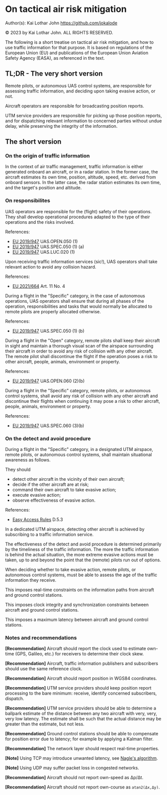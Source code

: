 # On tactical air risk mitigation

Author(s): Kai Lothar John <https://github.com/jokalode>

© 2023 by Kai Lothar John. ALL RIGHTS RESERVED.

The following is a short treatise on tactical air risk mitigation, and
how to use traffic information for that purpose. It is based on
regulations of the European Union (EU) and publications of the
European Union Aviation Safety Agency (EASA), as referenced in the
text.

[EU 2019/945]: https://eur-lex.europa.eu/legal-content/EN/TXT/HTML/?uri=CELEX:32019R0945
[EU 2019/947]: https://eur-lex.europa.eu/legal-content/EN/TXT/HTML/?uri=CELEX:32019R0947
[EU 2021/664]: https://eur-lex.europa.eu/legal-content/EN/TXT/HTML/?uri=CELEX:32021R0664
[Easy Access Rules]: https://www.easa.europa.eu/en/document-library/easy-access-rules/easy-access-rules-unmanned-aircraft-systems-regulations-eu

## TL;DR - The very short version

Remote pilots, or autonomous UAS control systems, are responsible for
assessing traffic information, and deciding upon taking evasive
action, or not.

Aircraft operators are responsible for broadcasting position reports.

UTM service providers are responsible for picking up those position
reports, and for dispatching relevant information to concerned parties
without undue delay, while preserving the integrity of the
information.

## The short version

### On the origin of traffic information

In the context of air traffic management, traffic information is
either generated onboard an aircraft, or in a radar station. In the
former case, the aircraft estimates its own time, position, altitude,
speed, etc. derived from onboard sensors. In the latter case, the
radar station estimates its own time, and the target's position and
altitude.

### On responsibilites

UAS operators are responsible for the (flight) safety of their
operations. They shall develop operational procedures adapted to the
type of their operations and the risks involved.

References:

- [EU 2019/947] UAS.OPEN.050 (1)
- [EU 2019/947] UAS.SPEC.050 (1) (a)
- [EU 2019/947] UAS.LUC.020 (1)

Upon receiving traffic information services (sic!), UAS operators shall take
relevant action to avoid any collision hazard.

References:

- [EU 2021/664] Art. 11 No. 4

During a flight in the "Specific" category, in the case of autonomous
operations, UAS operators shall ensure that during all phases of the
operation, responsibilities and tasks that would normally be allocated
to remote pilots are properly allocated otherwise.

References:

- [EU 2019/947] UAS.SPEC.050 (1) (b)

During a flight in the "Open" category, remote pilots shall keep their
aircraft in sight and maintain a thorough visual scan of the airspace
surrounding their aircraft in order to avoid any risk of collision
with any other aircraft. The remote pilot shall discontinue the flight
if the operation poses a risk to other aircraft, people, animals,
environment or property.

References:

- [EU 2019/947] UAS.OPEN.060 (2)(b)

During a flight in the "Specific" category, remote pilots, or
autonomous control systems, shall avoid any risk of collision with any
other aircraft and discontinue their flights when continuing it may
pose a risk to other aircraft, people, animals, environment or
property.

References:

- [EU 2019/947] UAS.SPEC.060 (3)(b)

### On the detect and avoid procedure

During a flight in the "Specific" category, in a designated UTM
airspace, remote pilots, or autonomous control systems, shall maintain
situational awareness as follows.

They should

- detect other aircraft in the vicinity of their own aircraft;
- decide if the other aircraft are at risk;
- command their own aircraft to take evasive action;
- execute evasive action;
- observe effectiveness of evasive action.

References:

- [Easy Access Rules] D.5.3

In a dedicated UTM airspace, detecting other aircraft is achieved by
subscribing to a traffic information service.

The effectiveness of the detect and avoid procedure is determined
primarily by the timeliness of the traffic information. The more the
traffic information is behind the actual situation, the more extreme
evasive actions must be taken, up to and beyond the point that the
(remote) pilots run out of options.

When deciding whether to take evasive action, remote pilots, or
autonomous control systems, must be able to assess the age of the
traffic information they receive.

This imposes real-time constraints on the information paths from aircraft and ground control stations.

This imposes clock integrity and synchronization constraints between aircraft and ground control stations.

This imposes a maximum latency between aircraft and ground control stations.

### Notes and recommendations

**[Recommendation]** Aircraft should report the clock used to estimate
own-time (GPS, Galileo, etc.) for receivers to determine their clock
skew.

**[Recommendation]** Aircraft, traffic information publishers and
subscribers should use the same reference clock.

**[Recommendation]** Aircraft should report position in WGS84 coordinates.

**[Recommendation]** UTM service providers should keep position report
processing to the bare minimum: receive, identify concerned
subscribers, dispatch.

**[Recommendation]** UTM service providers should be able to determine
a ballpark estimate of the distance between any two aircraft with
very, very, very low latency. The estimate shall be such that the
actual distance may be greater than the estimate, but not less.

**[Recommendation]** Ground control stations should be able to
compensate for position error due to latency; for example by applying
a Kalman filter.

**[Recommendation]** The network layer should respect real-time
properties.

**[Note]** Using TCP may introduce unwanted latency, see [Nagle's algorithm](https://en.wikipedia.org/wiki/Nagle%27s_algorithm#Interactions_with_real-time_systems).

**[Note]** Using UDP may suffer packet loss in congested networks.

**[Recommendation]** Aircraft should not report own-speed as Δp/Δt.

**[Recommendation]** Aircraft should not report own-course as `atan2(Δx,Δy)`.
